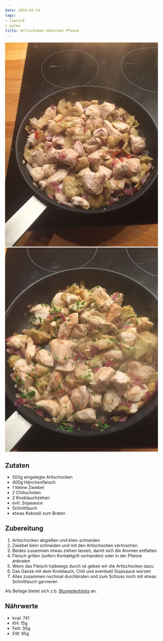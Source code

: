 ```yaml
---
date: 2016-03-14
tags:
- lowcarb
- paleo
title: Artischoken Hähnchen Pfanne
---
```


![](/img/artischoken-haehnchen-pfanne-1.jpg)
![](/img/artischoken-haehnchen-pfanne-2.jpg)

## Zutaten
- 500g  eingelegte Artischocken
- 400g  Hänchenfleisch
- 1     kleine Zwiebel
- 2     Chilischoten
- 2     Knoblauchzehen
- evtl. Sojasauce
- Schnittlauch
- etwas Kokosöl zum Braten

## Zubereitung
1. Artischocken abgießen und klein schneiden
1. Zwiebel klein schneiden und mit den Artischocken vermischen
1. Beides zusammen etwas ziehen lassen, damit sich die Aromen entfalten
1. Fleisch grillen (sofern Kontaktgrill vorhanden) oder in der Pfanne anbraten
1. Wenn das Fleisch halbwegs durch ist geben wir die Artischocken dazu
1. Das Ganze mit dem Knoblauch, Chili und eventuell Sojasauce würzen
1. Alles zusammen nochmal durchbraten und zum Schluss noch mit etwas Schnittlauch garnieren

Als Beilage bietet sich z.b. [Blumenkohlreis](../beilagen/Blumenkohlreis.html) an.

## Nährwerte
- kcal:     741
- KH:        15g
- Fett:      30g
- EW:        95g
